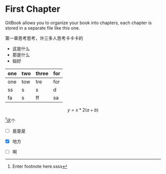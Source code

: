 # First Chapter

GitBook allows you to organize your book into chapters, each chapter is stored in a separate file like this one.

第一章思考思考，许三多人思考卡卡卡的

* 这是什么
* 那是什么
* 姮好

| one | two | three | for |
| :--- | :--- | :--- | :--- |
| one | tow | tre | for |
| ss | s | s | d |
| fa | s | ff | sa |

$$y=x*2(a+b)$$

[^1]这个

* [ ] 是是是
* [x] 地方
* [ ] 啊



[^1]: Enter footnote here.ssss

